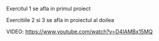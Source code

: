 Exercitul 1 se afla in primul proiect

Exercitiile 2 si 3 se afla in proiectul al doilea

VIDEO: https://www.youtube.com/watch?v=D4IAMBx15MQ
